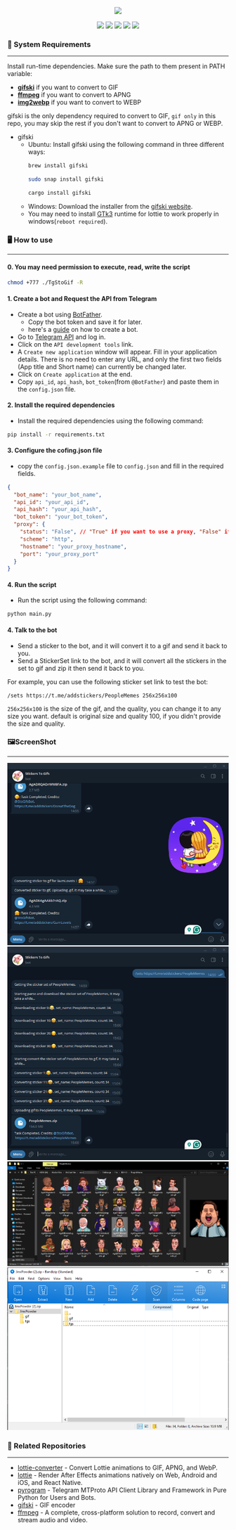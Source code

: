 <p align="center">
    <img src="./images/img_3.gif" width="256px">

</p>
<p align="center">
    <img src="https://img.shields.io/badge/Python-3.11-blue">
    <a href="readme_cn.md"><img src="https://img.shields.io/badge/Lang-简体中文-red"></a>
    <a href="//julym.com/"><img src="https://img.shields.io/badge/Site-julym.com-pink"></a>
    <img src="https://img.shields.io/badge/version-1.0.0-yellow">
    <a href="//github.com/SwaggyMacro/TgStoGifBot"><img src="https://img.shields.io/badge/Repo-TgStoGifBot-green"></a>
</p>

### 📝 System Requirements
---
Install run-time dependencies. Make sure the path to them present in PATH variable:

- **[gifski](https://gif.ski)** if you want to convert to GIF
- **[ffmpeg](https://ffmpeg.org)** if you want to convert to APNG
- **[img2webp](https://developers.google.com/speed/webp/docs/img2webp)** if you want to convert to WEBP

gifski is the only dependency required to convert to GIF, `gif only` in this repo, you may skip the rest if you don't
want to convert to APNG or WEBP.

- gifski
    - Ubuntu: Install gifski using the following command in three different ways:
      ```bash
      brew install gifski
      ```
      ```bash
      sudo snap install gifski
      ```
      ```bash
      cargo install gifski
      ```
    - Windows: Download the installer from the [gifski website](https://gif.ski/).
    - You may need to install [GTk3](https://github.com/tschoonj/GTK-for-Windows-Runtime-Environment-Installer/releases)
      runtime for lottie to work properly in windows(`reboot required`).

### 🖥️ How to use
---

#### 0. You may need permission to execute, read, write the script

```bash
chmod +777 ./TgStoGif -R
```

#### 1. Create a bot and Request the API from Telegram
- Create a bot using [BotFather](https://t.me/BotFather).
    - Copy the bot token and save it for later.
    - here's a [guide](https://core.telegram.org/bots#6-botfather) on how to create a bot.
- Go to [Telegram API](https://my.telegram.org/auth) and log in.
- Click on the `API development tools` link.
- A `Create new application` window will appear. Fill in your application details. There is no need to enter any URL,
  and only the first two fields (App title and Short name) can currently be changed later.
- Click on `Create application` at the end.
- Copy `api_id`, `api_hash`, `bot_token`(from `@BotFather`) and paste them in the `config.json` file.

#### 2. Install the required dependencies

- Install the required dependencies using the following command:

```bash
pip install -r requirements.txt
```
#### 3. Configure the cofing.json file
- copy the `config.json.example` file to `config.json` and fill in the required fields.

```json
{
  "bot_name": "your_bot_name",
  "api_id": "your_api_id",
  "api_hash": "your_api_hash",
  "bot_token": "your_bot_token",
  "proxy": {
    "status": "False", // "True" if you want to use a proxy, "False" if you don't want to use a proxy, and fill in the proxy details below, `without this note`.
    "scheme": "http",
    "hostname": "your_proxy_hostname",
    "port": "your_proxy_port"
  }
}
```
#### 4. Run the script

- Run the script using the following command:
```bash
python main.py
```

#### 4. Talk to the bot
- Send a sticker to the bot, and it will convert it to a gif and send it back to you.
- Send a StickerSet link to the bot, and it will convert all the stickers in the set to gif and zip it then send it back to you.

For example, you can use the following sticker set link to test the bot:
```
/sets https://t.me/addstickers/PeopleMemes 256x256x100
```
`256x256x100` is the size of the gif, and the quality, you can change it to any size you want.
default is original size and quality 100, if you didn't provide the size and quality.

### 🖼️ScreenShot
---
![Screenshot](./images/img.png)
![Screenshot](./images/img_1.png)
![Screenshot](./images/img_2.png)
![Screenshot](./images/img_4.png)


### 🔗 Related Repositories
---
- [lottie-converter](https://github.com/ed-asriyan/lottie-converter) - Convert Lottie animations to GIF, APNG, and WebP.
- [lottie](https://gitlab.com/mattbas/python-lottie) - Render After Effects animations natively on Web, Android and iOS,
  and React Native.
- [pyrogram](https://github.com/pyrogram/pyrogram) - Telegram MTProto API Client Library and Framework in Pure Python
  for Users and Bots.
- [gifski](https://github.com/ImageOptim/gifski) - GIF encoder
- [ffmpeg](https://github.com/FFmpeg/FFmpeg) - A complete, cross-platform solution to record, convert and stream audio
  and video.